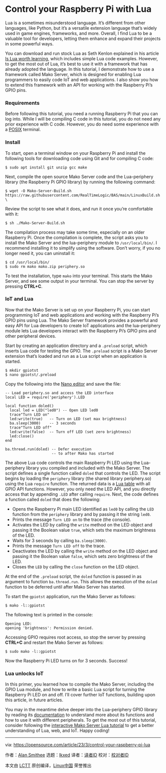 [#]: subject: "Control your Raspberry Pi with Lua"
[#]: via: "https://opensource.com/article/23/3/control-your-raspberry-pi-lua"
[#]: author: "Alan Smithee https://opensource.com/users/alansmithee"
[#]: collector: "lkxed"
[#]: translator: "geekpi"
[#]: reviewer: " "
[#]: publisher: " "
[#]: url: " "

Control your Raspberry Pi with Lua
======

Lua is a sometimes misunderstood language. It’s different from other languages, like Python, but it’s a versatile extension language that’s widely used in game engines, frameworks, and more. Overall, I find Lua to be a valuable tool for developers, letting them enhance and expand their projects in some powerful ways.

You can download and run stock Lua as Seth Kenlon explained in his article [Is Lua worth learning][1], which includes simple Lua code examples. However, to get the most out of Lua, it’s best to use it with a framework that has already adopted the language. In this tutorial, I demonstrate how to use a framework called Mako Server, which is designed for enabling Lua programmers to easily code IoT and web applications. I also show you how to extend this framework with an API for working with the Raspberry Pi’s GPIO pins.

### Requirements

Before following this tutorial, you need a running Raspberry Pi that you can log into. While I will be compiling C code in this tutorial, you do not need any prior experience with C code. However, you do need some experience with a [POSIX][2] terminal.

### Install

To start, open a terminal window on your Raspberry Pi and install the following tools for downloading code using Git and for compiling C code:

```
$ sudo apt install git unzip gcc make
```

Next, compile the open source Mako Server code and the Lua-periphery library (the Raspberry Pi GPIO library) by running the following command:

```
$ wget -O Mako-Server-Build.sh
https://raw.githubusercontent.com/RealTimeLogic/BAS/main/LinuxBuild.sh \
```

Review the script to see what it does, and run it once you’re comfortable with it:

```
$ sh ./Mako-Server-Build.sh
```

The compilation process may take some time, especially on an older Raspberry Pi. Once the compilation is complete, the script asks you to install the Mako Server and the lua-periphery module to `/usr/local/bin/`. I recommend installing it to simplify using the software. Don’t worry, if you no longer need it, you can uninstall it:

```
$ cd /usr/local/bin/
$ sudo rm mako mako.zip periphery.so
```

To test the installation, type `mako` into your terminal. This starts the Mako Server, and see some output in your terminal. You can stop the server by pressing **CTRL+C**.

### IoT and Lua

Now that the Mako Server is set up on your Raspberry Pi, you can start programming IoT and web applications and working with the Raspberry Pi’s GPIO pins using Lua. The Mako Server framework provides a powerful and easy API for Lua developers to create IoT applications and the lua-periphery module lets Lua developers interact with the Raspberry Pi’s GPIO pins and other peripheral devices.

Start by creating an application directory and a `.preload` script, which inserts Lua code for testing the GPIO. The `.preload` script is a Mako Server extension that’s loaded and run as a Lua script when an application is started.

```
$ mkdir gpiotst
$ nano gpiotst/.preload
```

Copy the following into the [Nano editor][3] and save the file:

```
-- Load periphery.so and access the LED interface
local LED = require('periphery').LED

local function doled()
  local led = LED("led0") -- Open LED led0
  trace"Turn LED on"
  led:write(true)   -- Turn on LED (set max brightness)
  ba.sleep(3000)    -- 3 seconds
  trace"Turn LED off"
  led:write(false)  -- Turn off LED (set zero brightness)
  led:close()
end

ba.thread.run(doled) -- Defer execution
                     -- to after Mako has started
```

The above Lua code controls the main Raspberry Pi LED using the Lua-periphery library you compiled and included with the Mako Server. The script defines a single function called `doled` that controls the LED. The script begins by loading the `periphery` library (the shared library periphery.so) using the Lua `require` function. The returned data is a [Lua table][4] with all GPIO API functions. However, you only need the LED API, and you directly access that by appending `.LED` after calling `require`. Next, the code defines a function called `doled` that does the following:

- Opens the Raspberry Pi main LED identified as `led0` by calling the `LED` function from the `periphery` library and by passing it the string `led0`.
- Prints the message `Turn LED on` to the trace (the console).
- Activates the LED by calling the `write` method on the LED object and passing it the Boolean value `true`, which sets the maximum brightness of the LED.
- Waits for 3 seconds by calling `ba.sleep(3000)`.
- Prints the message `Turn LED off` to the trace.
- Deactivates the LED by calling the `write` method on the LED object and passing it the Boolean value `false`, which sets zero brightness of the LED.
- Closes the `LED` by calling the `close` function on the LED object.

At the end of the `.preload` script, the `doled` function is passed in as argument to function `ba.thread.run`. This allows the execution of the `doled` function to be deferred until after Mako Server has started.

To start the `gpiotst` application, run the Mako Server as follows:

```
$ mako -l::gpiotst
```

The following text is printed in the console:

```
Opening LED:
opening 'brightness': Permission denied.
```

Accessing GPIO requires root access, so stop the server by pressing **CTRL+C** and restart the Mako Server as follows:

```
$ sudo mako -l::gpiotst
```

Now the Raspberry Pi LED turns on for 3 seconds. Success!

### Lua unlocks IoT

In this primer, you learned how to compile the Mako Server, including the GPIO Lua module, and how to write a basic Lua script for turning the Raspberry Pi LED on and off. I’ll cover further IoT functions, building upon this article, in future articles.

You may in the meantime delve deeper into the Lua-periphery GPIO library by reading its [documentation][5] to understand more about its functions and how to use it with different peripherals. To get the most out of this tutorial, consider following the [interactive Mako Server Lua tutorial][6] to get a better understanding of Lua, web, and IoT. Happy coding!

--------------------------------------------------------------------------------

via: https://opensource.com/article/23/3/control-your-raspberry-pi-lua

作者：[Alan Smithee][a]
选题：[lkxed][b]
译者：[译者ID](https://github.com/译者ID)
校对：[校对者ID](https://github.com/校对者ID)

本文由 [LCTT](https://github.com/LCTT/TranslateProject) 原创编译，[Linux中国](https://linux.cn/) 荣誉推出

[a]: https://opensource.com/users/alansmithee
[b]: https://github.com/lkxed/
[1]: https://opensource.com/article/22/11/lua-worth-learning
[2]: https://opensource.com/article/19/7/what-posix-richard-stallman-explains
[3]: https://opensource.com/article/20/12/gnu-nano
[4]: https://opensource.com/article/22/11/iterate-over-tables-lua
[5]: https://github.com/vsergeev/lua-periphery/tree/master/docs
[6]: https://tutorial.realtimelogic.com/Introduction.lsp